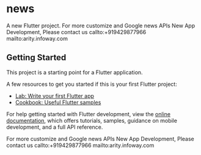 # news

A new Flutter project.
For more customize and Google news APIs 
New App Development, Please contact us
callto:+919429877966
mailto:arity.infoway.com
## Getting Started

This project is a starting point for a Flutter application.

A few resources to get you started if this is your first Flutter project:

- [Lab: Write your first Flutter app](https://docs.flutter.dev/get-started/codelab)
- [Cookbook: Useful Flutter samples](https://docs.flutter.dev/cookbook)

For help getting started with Flutter development, view the
[online documentation](https://docs.flutter.dev/), which offers tutorials,
samples, guidance on mobile development, and a full API reference.


For more customize and Google news APIs 
New App Development, Please contact us
callto:+919429877966
mailto:arity.infoway.com
